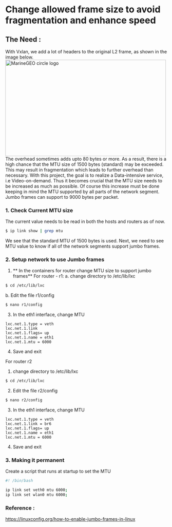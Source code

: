 # Change allowed frame size to avoid fragmentation and enhance speed

## The Need :  
With Vxlan, we add a lot of headers to the original L2 frame, as shown in the image below.
<img src="https://download-hk.huawei.com/mdl/image/download?uuid=64fc31df6dd34a039499d32c88e39645" alt="MarineGEO circle logo" style="height: 300px; width:500px;"/>  
The overhead sometimes adds upto 80 bytes or more. As a result, there is a high chance that the MTU size of 1500 bytes (standard) may be exceeded. This may result in fragmentation which leads to further overhead than necessary. With this project, the goal is to realize a Data-intensive service, i.e Video-on-demand. Thus it becomes crucial that the MTU size needs to be increased as much as possible. Of course this increase must be done keeping in mind the MTU supported by all parts of the network segment. Jumbo frames can support to 9000 bytes per packet.
  
  
### 1. Check Current MTU size
The current value needs to be read in both the hosts and routers as of now.
```bash
$ ip link show | grep mtu
```
We see that the standard MTU of 1500 bytes is used. Next, we need to see MTU value to know if all of the network segments support jumbo frames. 
  
  
### 2. Setup network to use Jumbo frames
1. ** In the containers for router change MTU size to support jumbo frames**
For router - r1:
a. change directory to /etc/lib/lxc
```bash
$ cd /etc/lib/lxc
```
b. Edit the file r1/config
```bash
$ nano r1/config
```
3. In the eth1 interface, change MTU 
```
lxc.net.1.type = veth
lxc.net.1.link 
lxc.net.1.flags= up
lxc.net.1.name = eth1
lxc.net.1.mtu = 6000
```
4. Save and exit

For router r2
1. change directory to /etc/lib/lxc
```bash
$ cd /etc/lib/lxc
```
2. Edit the file r2/config
```bash
$ nano r2/config
```
3.  In the eth1 interface, change MTU 
```
lxc.net.1.type = veth
lxc.net.1.link = br6
lxc.net.1.flags= up
lxc.net.1.name = eth1
lxc.net.1.mtu = 6000
```
4. Save and exit

### 3. Making it permanent
Create a script that runs at startup to set the MTU
```bash
#! /bin/bash

ip link set veth0 mtu 6000;
ip link set wlan0 mtu 6000;
```
### Reference :  
https://linuxconfig.org/how-to-enable-jumbo-frames-in-linux

